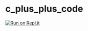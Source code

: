 # c_plus_plus_code

[![Run on Repl.it](https://repl.it/badge/github/itsmohitkr/c_plus_plus_code)](https://repl.it/github/itsmohitkr/c_plus_plus_code)

